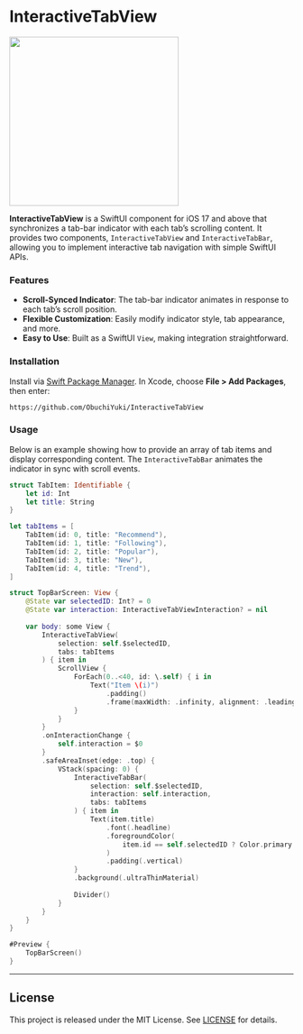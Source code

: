 # InteractiveTabView

<img src="https://github.com/user-attachments/assets/9cc62277-5387-4ea5-be81-b7ae430c8fbc" width="300px">


**InteractiveTabView** is a SwiftUI component for iOS 17 and above that synchronizes a tab-bar indicator with each tab’s scrolling content.
It provides two components, `InteractiveTabView` and `InteractiveTabBar`, allowing you to implement interactive tab navigation with simple SwiftUI APIs.

### Features

- **Scroll-Synced Indicator**: The tab-bar indicator animates in response to each tab’s scroll position.  
- **Flexible Customization**: Easily modify indicator style, tab appearance, and more.  
- **Easy to Use**: Built as a SwiftUI `View`, making integration straightforward.

### Installation

Install via [Swift Package Manager](https://github.com/apple/swift-package-manager). 
In Xcode, choose **File > Add Packages**, then enter:  

```
https://github.com/ObuchiYuki/InteractiveTabView
```

### Usage

Below is an example showing how to provide an array of tab items and display corresponding content. The `InteractiveTabBar` animates the indicator in sync with scroll events.

```swift
struct TabItem: Identifiable {
    let id: Int
    let title: String
}

let tabItems = [
    TabItem(id: 0, title: "Recommend"),
    TabItem(id: 1, title: "Following"),
    TabItem(id: 2, title: "Popular"),
    TabItem(id: 3, title: "New"),
    TabItem(id: 4, title: "Trend"),
]

struct TopBarScreen: View {
    @State var selectedID: Int? = 0
    @State var interaction: InteractiveTabViewInteraction? = nil
    
    var body: some View {
        InteractiveTabView(
            selection: self.$selectedID,
            tabs: tabItems
        ) { item in
            ScrollView {
                ForEach(0..<40, id: \.self) { i in
                    Text("Item \(i)")
                        .padding()
                        .frame(maxWidth: .infinity, alignment: .leading)
                }
            }
        }
        .onInteractionChange {
            self.interaction = $0
        }
        .safeAreaInset(edge: .top) {
            VStack(spacing: 0) {
                InteractiveTabBar(
                    selection: self.$selectedID,
                    interaction: self.interaction,
                    tabs: tabItems
                ) { item in
                    Text(item.title)
                        .font(.headline)
                        .foregroundColor(
                            item.id == self.selectedID ? Color.primary : Color.primary.opacity(0.25)
                        )
                        .padding(.vertical)
                }
                .background(.ultraThinMaterial)
                
                Divider()
            }
        }
    }
}

#Preview {
    TopBarScreen()
}
```

---

## License

This project is released under the MIT License. See [LICENSE](LICENSE) for details.
